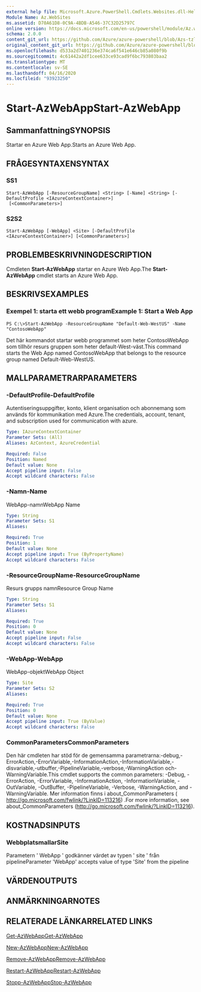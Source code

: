 ```yaml
---
external help file: Microsoft.Azure.PowerShell.Cmdlets.Websites.dll-Help.xml
Module Name: Az.WebSites
ms.assetid: D70A61D8-0C9A-4BDB-A546-37C32D25797C
online version: https://docs.microsoft.com/en-us/powershell/module/Az.websites/start-Azwebapp
schema: 2.0.0
content_git_url: https://github.com/Azure/azure-powershell/blob/Azs-tzl/src/Websites/Websites/help/Start-AzWebApp.md
original_content_git_url: https://github.com/Azure/azure-powershell/blob/Azs-tzl/src/Websites/Websites/help/Start-AzWebApp.md
ms.openlocfilehash: d533a2d7401236e374ca6f541e646cb85a080f9b
ms.sourcegitcommit: 4c61442a2df1cee633ce93cad9f6bc793803baa2
ms.translationtype: MT
ms.contentlocale: sv-SE
ms.lasthandoff: 04/16/2020
ms.locfileid: "93923250"
---
```

# <span data-ttu-id="00ea4-101">Start-AzWebApp</span><span class="sxs-lookup"><span data-stu-id="00ea4-101">Start-AzWebApp</span></span>

## <span data-ttu-id="00ea4-102">Sammanfattning</span><span class="sxs-lookup"><span data-stu-id="00ea4-102">SYNOPSIS</span></span>
<span data-ttu-id="00ea4-103">Startar en Azure Web App.</span><span class="sxs-lookup"><span data-stu-id="00ea4-103">Starts an Azure Web App.</span></span>

## <span data-ttu-id="00ea4-104">FRÅGESYNTAXEN</span><span class="sxs-lookup"><span data-stu-id="00ea4-104">SYNTAX</span></span>

### <span data-ttu-id="00ea4-105">S</span><span class="sxs-lookup"><span data-stu-id="00ea4-105">S1</span></span>
```
Start-AzWebApp [-ResourceGroupName] <String> [-Name] <String> [-DefaultProfile <IAzureContextContainer>]
 [<CommonParameters>]
```

### <span data-ttu-id="00ea4-106">S2</span><span class="sxs-lookup"><span data-stu-id="00ea4-106">S2</span></span>
```
Start-AzWebApp [-WebApp] <Site> [-DefaultProfile <IAzureContextContainer>] [<CommonParameters>]
```

## <span data-ttu-id="00ea4-107">PROBLEMBESKRIVNING</span><span class="sxs-lookup"><span data-stu-id="00ea4-107">DESCRIPTION</span></span>
<span data-ttu-id="00ea4-108">Cmdleten **Start-AzWebApp** startar en Azure Web App.</span><span class="sxs-lookup"><span data-stu-id="00ea4-108">The **Start-AzWebApp** cmdlet starts an Azure Web App.</span></span>

## <span data-ttu-id="00ea4-109">BESKRIVS</span><span class="sxs-lookup"><span data-stu-id="00ea4-109">EXAMPLES</span></span>

### <span data-ttu-id="00ea4-110">Exempel 1: starta ett webb program</span><span class="sxs-lookup"><span data-stu-id="00ea4-110">Example 1: Start a Web App</span></span>
```
PS C:\>Start-AzWebApp -ResourceGroupName "Default-Web-WestUS" -Name "ContosoWebApp"
```

<span data-ttu-id="00ea4-111">Det här kommandot startar webb programmet som heter ContosoWebApp som tillhör resurs gruppen som heter default-West-väst.</span><span class="sxs-lookup"><span data-stu-id="00ea4-111">This command starts the Web App named ContosoWebApp that belongs to the resource group named Default-Web-WestUS.</span></span>

## <span data-ttu-id="00ea4-112">MALLPARAMETRAR</span><span class="sxs-lookup"><span data-stu-id="00ea4-112">PARAMETERS</span></span>

### <span data-ttu-id="00ea4-113">-DefaultProfile</span><span class="sxs-lookup"><span data-stu-id="00ea4-113">-DefaultProfile</span></span>
<span data-ttu-id="00ea4-114">Autentiseringsuppgifter, konto, klient organisation och abonnemang som används för kommunikation med Azure.</span><span class="sxs-lookup"><span data-stu-id="00ea4-114">The credentials, account, tenant, and subscription used for communication with azure.</span></span>

```yaml
Type: IAzureContextContainer
Parameter Sets: (All)
Aliases: AzContext, AzureCredential

Required: False
Position: Named
Default value: None
Accept pipeline input: False
Accept wildcard characters: False
```

### <span data-ttu-id="00ea4-115">-Namn</span><span class="sxs-lookup"><span data-stu-id="00ea4-115">-Name</span></span>
<span data-ttu-id="00ea4-116">WebApp-namn</span><span class="sxs-lookup"><span data-stu-id="00ea4-116">WebApp Name</span></span>

```yaml
Type: String
Parameter Sets: S1
Aliases: 

Required: True
Position: 1
Default value: None
Accept pipeline input: True (ByPropertyName)
Accept wildcard characters: False
```

### <span data-ttu-id="00ea4-117">-ResourceGroupName</span><span class="sxs-lookup"><span data-stu-id="00ea4-117">-ResourceGroupName</span></span>
<span data-ttu-id="00ea4-118">Resurs grupps namn</span><span class="sxs-lookup"><span data-stu-id="00ea4-118">Resource Group Name</span></span>

```yaml
Type: String
Parameter Sets: S1
Aliases: 

Required: True
Position: 0
Default value: None
Accept pipeline input: False
Accept wildcard characters: False
```

### <span data-ttu-id="00ea4-119">-WebApp</span><span class="sxs-lookup"><span data-stu-id="00ea4-119">-WebApp</span></span>
<span data-ttu-id="00ea4-120">WebApp-objekt</span><span class="sxs-lookup"><span data-stu-id="00ea4-120">WebApp Object</span></span>

```yaml
Type: Site
Parameter Sets: S2
Aliases: 

Required: True
Position: 0
Default value: None
Accept pipeline input: True (ByValue)
Accept wildcard characters: False
```

### <span data-ttu-id="00ea4-121">CommonParameters</span><span class="sxs-lookup"><span data-stu-id="00ea4-121">CommonParameters</span></span>
<span data-ttu-id="00ea4-122">Den här cmdleten har stöd för de gemensamma parametrarna:-debug,-ErrorAction,-ErrorVariable,-InformationAction,-InformationVariable,-disvariable,-utbuffer,-PipelineVariable,-verbose,-WarningAction och-WarningVariable.</span><span class="sxs-lookup"><span data-stu-id="00ea4-122">This cmdlet supports the common parameters: -Debug, -ErrorAction, -ErrorVariable, -InformationAction, -InformationVariable, -OutVariable, -OutBuffer, -PipelineVariable, -Verbose, -WarningAction, and -WarningVariable.</span></span> <span data-ttu-id="00ea4-123">Mer information finns i about_CommonParameters ( http://go.microsoft.com/fwlink/?LinkID=113216) .</span><span class="sxs-lookup"><span data-stu-id="00ea4-123">For more information, see about_CommonParameters (http://go.microsoft.com/fwlink/?LinkID=113216).</span></span>

## <span data-ttu-id="00ea4-124">KOSTNADS</span><span class="sxs-lookup"><span data-stu-id="00ea4-124">INPUTS</span></span>

### <span data-ttu-id="00ea4-125">Webbplatsmallar</span><span class="sxs-lookup"><span data-stu-id="00ea4-125">Site</span></span>
<span data-ttu-id="00ea4-126">Parametern ' WebApp ' godkänner värdet av typen ' site ' från pipeline</span><span class="sxs-lookup"><span data-stu-id="00ea4-126">Parameter 'WebApp' accepts value of type 'Site' from the pipeline</span></span>

## <span data-ttu-id="00ea4-127">VÄRDEN</span><span class="sxs-lookup"><span data-stu-id="00ea4-127">OUTPUTS</span></span>

## <span data-ttu-id="00ea4-128">ANMÄRKNINGAR</span><span class="sxs-lookup"><span data-stu-id="00ea4-128">NOTES</span></span>

## <span data-ttu-id="00ea4-129">RELATERADE LÄNKAR</span><span class="sxs-lookup"><span data-stu-id="00ea4-129">RELATED LINKS</span></span>

[<span data-ttu-id="00ea4-130">Get-AzWebApp</span><span class="sxs-lookup"><span data-stu-id="00ea4-130">Get-AzWebApp</span></span>](./Get-AzWebApp.md)

[<span data-ttu-id="00ea4-131">New-AzWebApp</span><span class="sxs-lookup"><span data-stu-id="00ea4-131">New-AzWebApp</span></span>](./New-AzWebApp.md)

[<span data-ttu-id="00ea4-132">Remove-AzWebApp</span><span class="sxs-lookup"><span data-stu-id="00ea4-132">Remove-AzWebApp</span></span>](./Remove-AzWebApp.md)

[<span data-ttu-id="00ea4-133">Restart-AzWebApp</span><span class="sxs-lookup"><span data-stu-id="00ea4-133">Restart-AzWebApp</span></span>](./Restart-AzWebApp.md)

[<span data-ttu-id="00ea4-134">Stopp-AzWebApp</span><span class="sxs-lookup"><span data-stu-id="00ea4-134">Stop-AzWebApp</span></span>](./Stop-AzWebApp.md)


